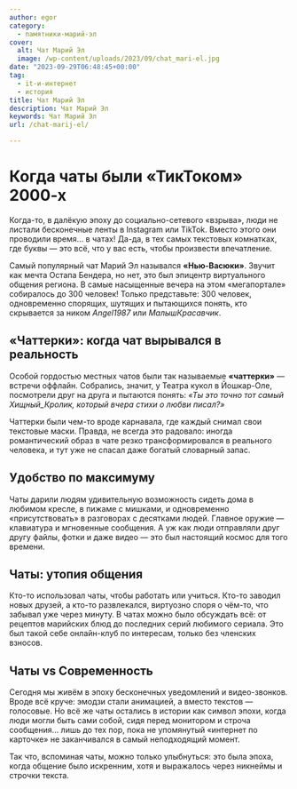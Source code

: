 ```yaml
---
author: egor
category:
  - памятники-марий-эл
cover:
  alt: Чат Марий Эл
  image: /wp-content/uploads/2023/09/chat_mari-el.jpg
date: "2023-09-29T06:48:45+00:00"
tag:
  - it-и-интернет
  - история
title: Чат Марий Эл
description: Чат Марий Эл
keywords: Чат Марий Эл
url: /chat-marij-el/

---
```

# Когда чаты были «ТикТоком» 2000-х

Когда-то, в далёкую эпоху до социально-сетевого «взрыва», люди не листали бесконечные ленты в Instagram или TikTok. Вместо этого они проводили время... в чатах! Да-да, в тех самых текстовых комнатках, где буквы — это всё, что у вас есть, чтобы произвести впечатление.

Самый популярный чат Марий Эл назывался **«Нью-Васюки»**. Звучит как мечта Остапа Бендера, но нет, это был эпицентр виртуального общения региона. В самые насыщенные вечера на этом «мегапортале» собиралось до 300 человек! Только представьте: 300 человек, одновременно спорящих, шутящих и пытающихся понять, кто скрывается за ником _Angel1987_ или _МалышКрасавчик_.

## «Чаттерки»: когда чат вырывался в реальность

Особой гордостью местных чатов были так называемые **«чаттерки»** — встречи оффлайн. Собрались, значит, у Театра кукол в Йошкар-Оле, посмотрели друг на друга и пытаются понять: _«Ты это точно тот самый Хищный\_Кролик, который вчера стихи о любви писал?»_

Чаттерки были чем-то вроде карнавала, где каждый снимал свои текстовые маски. Правда, не всегда это радовало: иногда романтический образ в чате резко трансформировался в реального человека, и тут уже не спасал даже богатый словарный запас.

## Удобство по максимуму

Чаты дарили людям удивительную возможность сидеть дома в любимом кресле, в пижаме с мишками, и одновременно «присутствовать» в разговорах с десятками людей. Главное оружие — клавиатура и мгновенные сообщения. А уж как люди отправляли друг другу файлы, фотки и даже видео — это был настоящий космос для того времени.

## Чаты: утопия общения

Кто-то использовал чаты, чтобы работать или учиться. Кто-то заводил новых друзей, а кто-то развлекался, виртуозно споря о чём-то, что забывал уже через минуту. В чатах можно было обсуждать всё: от рецептов марийских блюд до последних серий любимого сериала. Это был такой себе онлайн-клуб по интересам, только без членских взносов.

## Чаты vs Современность

Сегодня мы живём в эпоху бесконечных уведомлений и видео-звонков. Вроде всё круче: эмодзи стали анимацией, а вместо текстов — голосовые. Но всё же чаты остались в истории как символ эпохи, когда люди могли быть сами собой, сидя перед монитором и строча сообщения... лишь до тех пор, пока не упомянутый «интернет по карточке» не заканчивался в самый неподходящий момент.

Так что, вспоминая чаты, можно только улыбнуться: это была эпоха, когда общение было искренним, хотя и выражалось через никнеймы и строчки текста.
